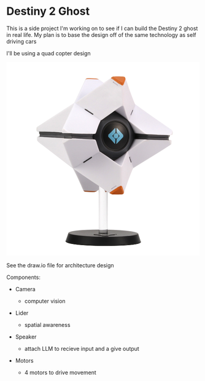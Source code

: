 # Destiny 2 Ghost
This is a side project I'm working on to see if I can build the Destiny 2 ghost in real life. My plan is to base the design off of the same technology as self driving cars

I'll be using a quad copter design

![image](assets/DSTL513_Destiny_Ghost_Vinyl_01.png)

See the draw.io file for architecture design

Components:
* Camera
    * computer vision
* Lider
    * spatial awareness
* Speaker
    * attach LLM to recieve input and a give output

* Motors
    * 4 motors to drive movement